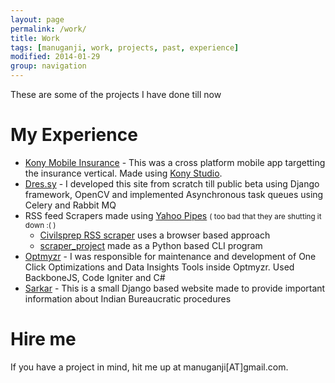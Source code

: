 ```yaml
---
layout: page
permalink: /work/
title: Work
tags: [manuganji, work, projects, past, experience]
modified: 2014-01-29
group: navigation
---
```


These are some of the projects I have done till now

# My Experience

* [Kony Mobile Insurance](http://www.kony.com/solutions/industry-solutions-insurance) - This was a cross platform mobile app targetting the insurance vertical. Made using [Kony Studio](http://www.kony.com/products/studio).
* [Dres.sy](http://dres.sy/) - I developed this site from scratch till public beta using Django framework, OpenCV and implemented Asynchronous task queues using Celery and Rabbit MQ
* RSS feed Scrapers made using [Yahoo Pipes](http://pipes.yahoo.com/pipes/) <small>( too bad that they are shutting it down :( )</small>
    - [Civilsprep RSS scraper](https://bitbucket.org/manuganji/civilsprep-rss-scraper) uses a browser based approach
    - [scraper_project](https://bitbucket.org/manuganji/scraper_project) made as a Python based CLI program
* [Optmyzr](http://optmyzr.com) - I was responsible for maintenance and development of One Click Optimizations and Data Insights Tools inside Optmyzr. Used BackboneJS, Code Igniter and C#
* [Sarkar](http://sarkar.manuganji.com) - This is a small Django based website made to provide important information about Indian Bureaucratic procedures

# Hire me

If you have a project in mind, hit me up at manuganji[AT]gmail.com.

